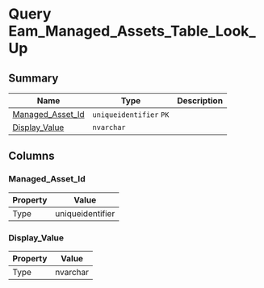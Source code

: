 # Query Eam_Managed_Assets_Table_Look_Up


## Summary

| Name | Type | Description |
| - | - | --- |
|[Managed_Asset_Id](#managed_asset_id)|`uniqueidentifier` `PK`||
|[Display_Value](#display_value)|`nvarchar` ||

## Columns

### Managed_Asset_Id

| Property | Value |
| - | - |
|Type|uniqueidentifier|

### Display_Value

| Property | Value |
| - | - |
|Type|nvarchar|


